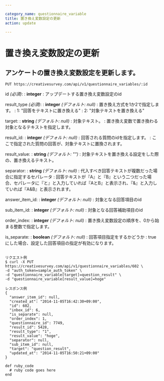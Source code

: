 ```yaml
---

category_name: questionnaire_variable
title: 置き換え変数設定の更新
action: update

---
```


# 置き換え変数設定の更新

## アンケートの置き換え変数設定を更新します。

`PUT https://creativesurvey.com/api/v1/questionnaire_variables/:id`

id _(必須)_:
: __integer__
: アップデートする置き換え変数設定のid

result_type _(必須)_:
: __integer__ _(デフォルト: null)_
: 置き換え方式を1か2で指定します。
: 1: "回答をテキストに置き換える"
: 2: "対象テキストを置き換える"

target:
: __string__ _(デフォルト: null)_
: 対象テキスト。
: 置き換え変数で置き換わる対象となるテキストを指定します。

result_id:
: __integer__ _(デフォルト: null)_
: 回答される質問のidを指定します。
: ここで指定された質問の回答が、対象テキストに置換されます。

result_value:
: __string__ _(デフォルト: "")_
: 対象テキストを置き換える設定をした際の、置き換えるテキスト。

separator:
: __string__ _(デフォルト: null)_
: 代入すべき回答テキストが複数だった場合に指定するセパレータ
: 回答テキストが『A』と『B』という二つだった場合、セパレータに『と』と入力していれば『AとB』と表示され、『&』と入力していれば『A&B』と表示されます。

answer_item_id:
: __integer__ _(デフォルト: null)_
: 対象となる回答項目のid

sub_item_id:
: __integer__ _(デフォルト: null)_
: 対象となる回答補助項目のid

order_index:
: __integer__ _(デフォルト: null)_
: 置き換え変数設定の順序を、0から始まる整数で指定します。

is_separate:
: __boolean__ _(デフォルト: null)_
: 回答項目指定をするかどうか
: trueにした場合、設定した回答項目の指定が有効になります。

~~~

リクエスト例
$ curl -X PUT https://creativesurvey.com/api/v1/questionnaire_variables/602 \
-d "auth_token=sample_auth_token" \
-d "questionnaire_variable[target]=question_result" \
-d "questionnaire_variable[result_value]=hoge"

レスポンス例
{
  "answer_item_id": null,
  "created_at": "2014-11-05T16:42:30+09:00",
  "id": 602,
  "inbox_id": 6,
  "is_separate": null,
  "order_index": 1,
  "questionnaire_id": 7749,
  "result_id": 5428,
  "result_type": "1",
  "result_value": "hoge",
  "separator": null,
  "sub_item_id": null,
  "target": "question_result",
  "updated_at": "2014-11-05T16:50:21+09:00"
}

~~~

~~~
def ruby_code
  # ruby code goes here
end
~~~

